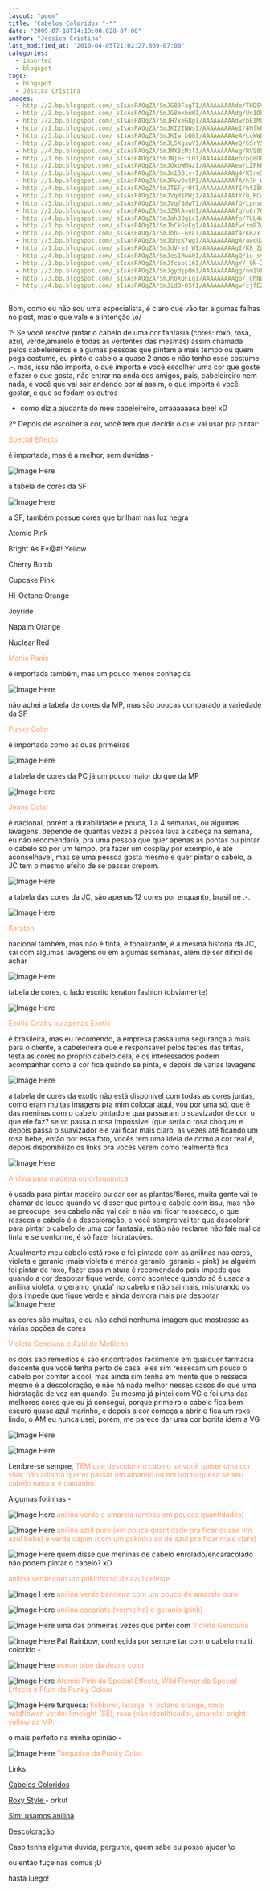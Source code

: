 ```yaml
---
layout: "poem"
title: "Cabelos Coloridos *-*"
date: "2009-07-18T14:19:00.028-07:00"
author: "Jéssica Cristina"
last_modified_at: "2010-04-05T21:02:27.669-07:00"
categories:
  - imported
  - blogspot
tags:
  - blogspot
  - Jéssica Cristina
images:
  - http://2.bp.blogspot.com/_sIsAsPAOqZA/SmJG83FagTI/AAAAAAAAAdo/THDSV6TxWoQ/s400/2atomic.jpg
  - http://2.bp.blogspot.com/_sIsAsPAOqZA/SmJG8mkbnWI/AAAAAAAAAdg/Un1OH0hljw8/s400/SF.jpg
  - http://2.bp.blogspot.com/_sIsAsPAOqZA/SmJH7xeG8gI/AAAAAAAAAdw/bEIMh61UW4I/s400/2421683934_b55f52dc39_o.jpg
  - http://1.bp.blogspot.com/_sIsAsPAOqZA/SmJKI2INWsI/AAAAAAAAAeI/4MfkPGt126Q/s400/514005_lagoonblue.gif
  - http://3.bp.blogspot.com/_sIsAsPAOqZA/SmJKIw_bQ6I/AAAAAAAAAeA/LokWD5laKoM/s400/punkychart61.jpg
  - http://2.bp.blogspot.com/_sIsAsPAOqZA/SmJL5XgswYI/AAAAAAAAAeQ/6SrY53xAewo/s400/jeanscolor.jpg
  - http://4.bp.blogspot.com/_sIsAsPAOqZA/SmJMX8cMzlI/AAAAAAAAAeg/RVS89_DvqUA/s400/jeanscolorcatalogo-copy.jpg
  - http://1.bp.blogspot.com/_sIsAsPAOqZA/SmJNjeErL0I/AAAAAAAAAeo/pg8DR9AQ6E0/s400/keraton.JPG
  - http://2.bp.blogspot.com/_sIsAsPAOqZA/SmJOxbWM4zI/AAAAAAAAAew/LZFkRD4LvRg/s400/keraton+2.jpg
  - http://1.bp.blogspot.com/_sIsAsPAOqZA/SmJm15Gtv-I/AAAAAAAAAg4/K5re5xZ7od8/s400/2czdcfo.jpg
  - http://1.bp.blogspot.com/_sIsAsPAOqZA/SmJRvvDeSPI/AAAAAAAAAfA/h7H_W3lFeUg/s400/exotic.jpg
  - http://4.bp.blogspot.com/_sIsAsPAOqZA/SmJTEFyrOfI/AAAAAAAAAfI/htZ8GljzK_w/s400/anilina.jpg
  - http://1.bp.blogspot.com/_sIsAsPAOqZA/SmJVqR1PWjI/AAAAAAAAAfY/0_PCwcfZDCc/s400/VG.jpg
  - http://3.bp.blogspot.com/_sIsAsPAOqZA/SmJVqf8dwTI/AAAAAAAAAfQ/LpnsdrosCUc/s400/Azul+de+Metileno+ADV+30ml.jpg
  - http://2.bp.blogspot.com/_sIsAsPAOqZA/SmJZ9lAvoUI/AAAAAAAAAfg/o6r7OqSc6mM/s400/OgAAAKIJXd0p7TrSVb70jk4YbPv1z5YEKmqI5n-KWf1Vo4a7khw_vldbyoEoV6FN4nFEC7G3qcZ4szGbgQDC7Qsvkg8Am1T1UILV7FxR6rmYeRQI-GZwlIBPSTly.jpg
  - http://4.bp.blogspot.com/_sIsAsPAOqZA/SmJah30gLcI/AAAAAAAAAfo/7UL4n6BXnVA/s400/OgAAAHrIQ96dmnG58V_lBfI3F8AIlQ8620ECxVbL0qFercYgvYbBxNvopR0YNnh676ND0DjtrNnQHjYKq5xLLb0ZudEAm1T1UJi-lrR-wthqT4-gwelZOn3ZQOD2.jpg
  - http://1.bp.blogspot.com/_sIsAsPAOqZA/SmJbCkGyEgI/AAAAAAAAAfw/zm87wGKwl2c/s400/enrolado.jpg
  - http://2.bp.blogspot.com/_sIsAsPAOqZA/SmJbh--GvLI/AAAAAAAAAf4/KR2xTOfTsvo/s400/my_green_hair_2_by_pin_updecadence.jpg
  - http://3.bp.blogspot.com/_sIsAsPAOqZA/SmJbhzK7wgI/AAAAAAAAAgA/awcUXYTZxms/s400/escarlate.jpg
  - http://1.bp.blogspot.com/_sIsAsPAOqZA/SmJdV-eJ_WI/AAAAAAAAAgI/K8_Zpsn5yXw/s400/Imagem+304.jpg
  - http://4.bp.blogspot.com/_sIsAsPAOqZA/SmJes1RwA0I/AAAAAAAAAgQ/1u_sykXU8TE/s400/image.axd.jpg
  - http://3.bp.blogspot.com/_sIsAsPAOqZA/SmJfcopc16I/AAAAAAAAAgY/_9N-ZNwKfbs/s400/ocean+blue.jpg
  - http://3.bp.blogspot.com/_sIsAsPAOqZA/SmJgydjpQmI/AAAAAAAAAgg/nm1VFaa9mtk/s400/rosa+e+azul.jpg
  - http://3.bp.blogspot.com/_sIsAsPAOqZA/SmJhoXQFLqI/AAAAAAAAAgo/_UhNBrFgM5g/s400/garota.jpg
  - http://4.bp.blogspot.com/_sIsAsPAOqZA/SmJid3-8SfI/AAAAAAAAAgw/cjfE2QklIMo/s400/rurquoise.jpg
---
```


Bom, como eu não sou uma especialista, é claro que vão ter algumas falhas no post, mas o que vale é a intenção \o/

1º Se você resolve pintar o cabelo de uma cor fantasia (cores: roxo, rosa, azul, verde,amarelo e todas as vertentes das mesmas) assim chamada pelos cabeleireiros e algumas pessoas que pintam a mais tempo ou quem pega costume, eu pinto o cabelo a quase 2 anos e não tenho esse costume .-. mas, issu não importa, o que importa é você escolher uma cor que goste e fazer o que gosta, não entrar na onda dos amigos, pais, cabeleireiro nem nada, é você que vai sair andando por aí assim, o que importa é você gostar, e que se fodam os outros

* como diz a ajudante do meu cabeleireiro, arraaaaaasa bee! xD

2º Depois de escolher a cor, você tem que decidir o que vai usar pra pintar:

<span style="color: rgb(255, 153, 102);">Special Effects

é importada, mas é a melhor, sem duvidas *-*

![Image Here](http://2.bp.blogspot.com/_sIsAsPAOqZA/SmJG83FagTI/AAAAAAAAAdo/THDSV6TxWoQ/s400/2atomic.jpg)

a tabela de cores da SF

![Image Here](http://2.bp.blogspot.com/_sIsAsPAOqZA/SmJG8mkbnWI/AAAAAAAAAdg/Un1OH0hljw8/s400/SF.jpg)

a SF, também possue cores que brilham nas luz negra

Atomic Pink

Bright As F*@#! Yellow

Cherry Bomb

Cupcake Pink

Hi-Octane Orange

Joyride

Napalm Orange

Nuclear Red

</span><span style="color: rgb(255, 153, 102);">Manic Panic 

é importada também, mas um pouco menos conheçida

![Image Here](http://2.bp.blogspot.com/_sIsAsPAOqZA/SmJH7xeG8gI/AAAAAAAAAdw/bEIMh61UW4I/s400/2421683934_b55f52dc39_o.jpg)

não achei a tabela de cores da MP, mas são poucas comparado a variedade da SF

</span><span style="color: rgb(255, 153, 102);">Punky Color 

é importada como as duas primeiras

![Image Here](http://1.bp.blogspot.com/_sIsAsPAOqZA/SmJKI2INWsI/AAAAAAAAAeI/4MfkPGt126Q/s400/514005_lagoonblue.gif)

a tabela de cores da PC já um pouco maior do que da MP

![Image Here](http://3.bp.blogspot.com/_sIsAsPAOqZA/SmJKIw_bQ6I/AAAAAAAAAeA/LokWD5laKoM/s400/punkychart61.jpg)

</span><span style="color: rgb(255, 153, 102);">Jeans Color

é nacional, porém a durabilidade é pouca, 1 a 4 semanas, ou algumas lavagens, depende de quantas vezes a pessoa lava a cabeça na semana, eu não recomendaria, pra uma pessoa que quer apenas as pontas ou pintar o cabelo só por um tempo, pra fazer um cosplay por exemplo, é até aconselhavel, mas se uma pessoa gosta mesmo e quer pintar o cabelo, a JC tem o mesmo efeito de se passar crepom.

![Image Here](http://2.bp.blogspot.com/_sIsAsPAOqZA/SmJL5XgswYI/AAAAAAAAAeQ/6SrY53xAewo/s400/jeanscolor.jpg)

a tabela das cores da JC, são apenas 12 cores por enquanto, brasil né .-.

![Image Here](http://4.bp.blogspot.com/_sIsAsPAOqZA/SmJMX8cMzlI/AAAAAAAAAeg/RVS89_DvqUA/s400/jeanscolorcatalogo-copy.jpg)

</span><span style="color: rgb(255, 153, 102);">Keraton

nacional também, mas não é tinta, é tonalizante, é a mesma historia da JC, sai com algumas lavagens ou em algumas semanas, além de ser dificil de achar 

![Image Here](http://1.bp.blogspot.com/_sIsAsPAOqZA/SmJNjeErL0I/AAAAAAAAAeo/pg8DR9AQ6E0/s400/keraton.JPG)

tabela de cores, o lado escrito keraton fashion (obviamente)

![Image Here](http://2.bp.blogspot.com/_sIsAsPAOqZA/SmJOxbWM4zI/AAAAAAAAAew/LZFkRD4LvRg/s400/keraton+2.jpg)

</span><span style="color: rgb(255, 153, 102);">Exotic Criativ ou apenas Exotic 

é brasileira, mas eu recomendo, a empresa passa uma segurança a mais para o cliente, a cabeleireira que é responsavel pelos testes das tintas, testa as cores no proprio cabelo dela, e os interessados podem acompanhar como a cor fica quando se pinta, e depois de varias lavagens

![Image Here](http://1.bp.blogspot.com/_sIsAsPAOqZA/SmJm15Gtv-I/AAAAAAAAAg4/K5re5xZ7od8/s400/2czdcfo.jpg)

a tabela de cores da exotic não está disponivel com todas as cores juntas, como eram muitas imagens pra mim colocar aqui, vou por uma só, que é das meninas com o cabelo pintado e qua passaram o suavizador de cor, o que ele faz? se vc passa o rosa impossivel (que seria o rosa choque) e depois passa o suavizador ele vai ficar mais claro, as vezes até ficando um rosa bebe, então por essa foto, vocês tem uma ideia de como a cor real é, depois disponibilizo os links pra vocês verem como realmente fica

![Image Here](http://1.bp.blogspot.com/_sIsAsPAOqZA/SmJRvvDeSPI/AAAAAAAAAfA/h7H_W3lFeUg/s400/exotic.jpg)

</span><span style="color: rgb(255, 153, 102);">Anilina para madeira ou ortoquímica

é usada para pintar madeira ou dar cor as plantas/flores, muita gente vai te chamar de louco quando vc disser que pintou o cabelo com issu, mas não se preocupe, seu cabelo não vai cair e não vai ficar ressecado, o que resseca o cabelo é a descoloração, e você sempre vai ter que descolorir para pintar o cabelo de uma cor fantasia, então não reclame não fale mal da tinta e se conforme, é só fazer hidratações.

Atualmente meu cabelo está roxo e foi pintado com as anilinas nas cores, violeta e geranio (mais violeta e menos geranio, geranio = pink) se alguém foi pintar de roxo, fazer essa mistura é recomendado pois impede que quando a cor desbotar fique verde, como acontece quando só é usada a anilina violeta, o geranio 'gruda' no cabelo e não sai mais, misturando os dois impede que fique verde e ainda demora mais pra desbotar ![Image Here](http://4.bp.blogspot.com/_sIsAsPAOqZA/SmJTEFyrOfI/AAAAAAAAAfI/htZ8GljzK_w/s400/anilina.jpg)

as cores são muitas, e eu não achei nenhuma imagem que mostrasse as várias opções de cores

</span><span style="color: rgb(255, 153, 102);">Violeta Genciana e Azul de Metileno 

os dois são remédios e são encontrados facilmente em qualquer farmácia descente que você tenha perto de casa, eles sim ressecam um pouco o cabelo por comter alcool, mas ainda sim tenha em mente que o resseca mesmo é a descoloração, e não há nada melhor nesses casos do que uma hidratação de vez em quando. Eu mesma já pintei com VG e foi uma das melhores cores que eu já consegui, porque primeiro o cabelo fica bem escuro quase azul marinho, e depois a cor começa a abrir e fica um roxo lindo, o AM eu nunca usei, porém, me parece dar uma cor bonita idem a VG 

![Image Here](http://1.bp.blogspot.com/_sIsAsPAOqZA/SmJVqR1PWjI/AAAAAAAAAfY/0_PCwcfZDCc/s400/VG.jpg)

![Image Here](http://3.bp.blogspot.com/_sIsAsPAOqZA/SmJVqf8dwTI/AAAAAAAAAfQ/LpnsdrosCUc/s400/Azul+de+Metileno+ADV+30ml.jpg)

Lembre-se sempre, </span><span style="color: rgb(255, 153, 102);">TEM que descolorir o cabelo se você quiser uma cor viva, não adianta querer passar um amarelo ou em um turquesa se seu cabelo natural é castanho.

Algumas fotinhas *-*

![Image Here](http://2.bp.blogspot.com/_sIsAsPAOqZA/SmJZ9lAvoUI/AAAAAAAAAfg/o6r7OqSc6mM/s400/OgAAAKIJXd0p7TrSVb70jk4YbPv1z5YEKmqI5n-KWf1Vo4a7khw_vldbyoEoV6FN4nFEC7G3qcZ4szGbgQDC7Qsvkg8Am1T1UILV7FxR6rmYeRQI-GZwlIBPSTly.jpg)
</span><span style="color: rgb(255, 153, 102);">anilina verde e amarela (ambas em poucas quantidades)

![Image Here](http://4.bp.blogspot.com/_sIsAsPAOqZA/SmJah30gLcI/AAAAAAAAAfo/7UL4n6BXnVA/s400/OgAAAHrIQ96dmnG58V_lBfI3F8AIlQ8620ECxVbL0qFercYgvYbBxNvopR0YNnh676ND0DjtrNnQHjYKq5xLLb0ZudEAm1T1UJi-lrR-wthqT4-gwelZOn3ZQOD2.jpg)
</span><span style="color: rgb(255, 153, 102);">anilina azul puro (em pouca quantidade pra ficar quase um azul bebe) </span><span style="color: rgb(255, 153, 102);">e verde capim (com um pokinho só de azul pra ficar mais claro)

![Image Here](http://1.bp.blogspot.com/_sIsAsPAOqZA/SmJbCkGyEgI/AAAAAAAAAfw/zm87wGKwl2c/s400/enrolado.jpg)
quem disse que meninas de cabelo enrolado/encaracolado não podem pintar o cabelo? xD

</span><span style="color: rgb(255, 153, 102);">anilina verde com um pokinho só de azul celeste

![Image Here](http://2.bp.blogspot.com/_sIsAsPAOqZA/SmJbh--GvLI/AAAAAAAAAf4/KR2xTOfTsvo/s400/my_green_hair_2_by_pin_updecadence.jpg)
</span><span style="color: rgb(255, 153, 102);">anilina verde bandeira com um pouco de amarelo ouro 

![Image Here](http://3.bp.blogspot.com/_sIsAsPAOqZA/SmJbhzK7wgI/AAAAAAAAAgA/awcUXYTZxms/s400/escarlate.jpg)
</span><span style="color: rgb(255, 153, 102);">anilina escarlate (vermelha) </span><span style="color: rgb(255, 153, 102);">e geranio (pink)

![Image Here](http://1.bp.blogspot.com/_sIsAsPAOqZA/SmJdV-eJ_WI/AAAAAAAAAgI/K8_Zpsn5yXw/s400/Imagem+304.jpg)
uma das primeiras vezes que pintei com</span><span style="color: rgb(255, 153, 102);"> Violeta Genciana

![Image Here](http://4.bp.blogspot.com/_sIsAsPAOqZA/SmJes1RwA0I/AAAAAAAAAgQ/1u_sykXU8TE/s400/image.axd.jpg)
Pat Rainbow, conheçida por sempre tar com o cabelo multi colorido *-*

![Image Here](http://3.bp.blogspot.com/_sIsAsPAOqZA/SmJfcopc16I/AAAAAAAAAgY/_9N-ZNwKfbs/s400/ocean+blue.jpg)
</span><span style="color: rgb(255, 153, 102);">ocean blue da Jeans color 

![Image Here](http://3.bp.blogspot.com/_sIsAsPAOqZA/SmJgydjpQmI/AAAAAAAAAgg/nm1VFaa9mtk/s400/rosa+e+azul.jpg)
</span><span style="color: rgb(255, 153, 102);">Atomic Pink da Special Effects, Wild Flower da Special Effects e Plum da Punky Colour

![Image Here](http://3.bp.blogspot.com/_sIsAsPAOqZA/SmJhoXQFLqI/AAAAAAAAAgo/_UhNBrFgM5g/s400/garota.jpg)
turquesa: </span><span style="color: rgb(255, 153, 102);">fishbowl, laranja: hi octane orange, roxo: wildflower, verde: limelight (SE), rosa (não identificado), amarelo: bright yellow da MP.

o mais perfeito na minha opinião *-*

![Image Here](http://4.bp.blogspot.com/_sIsAsPAOqZA/SmJid3-8SfI/AAAAAAAAAgw/cjfE2QklIMo/s400/rurquoise.jpg)
</span><span style="color: rgb(255, 153, 102);">Turquoise da Punky Color 

Links:

[Cabelos Coloridos ](http://www.orkut.com.br/Main#Community.aspx?cmm=162185)

[Roxy Style ](http://www.orkut.com.br/Main#Community.aspx?cmm=22458767)- orkut 

[Sim! usamos anilina ](http://www.orkut.com.br/Main#Community.aspx?cmm=3338867)

[Descoloração ](http://www.orkut.com.br/Main#Community.aspx?cmm=11794150)

Caso tenha alguma duvida, pergunte, quem sabe eu posso ajudar \o 

ou então fuçe nas comus ;D

hasta luego!</span>